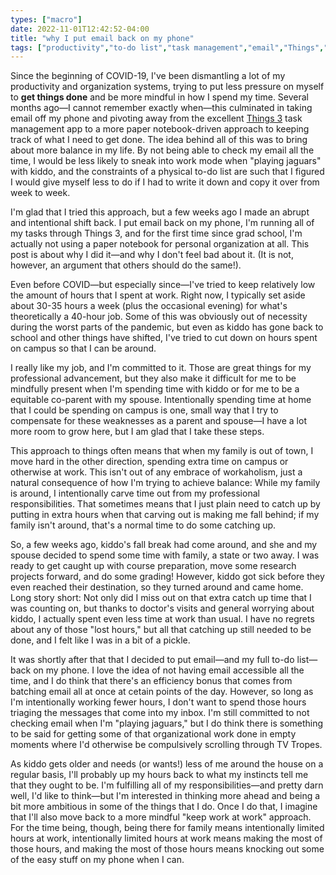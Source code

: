 ```yaml
---
types: ["macro"]
date: 2022-11-01T12:42:52-04:00
title: "why I put email back on my phone"
tags: ["productivity","to-do list","task management","email","Things","COVID-19","parenting"]
---
```

Since the beginning of COVID-19, I've been dismantling a lot of my productivity and organization systems, trying to put less pressure on myself to **get things done** and be more mindful in how I spend my time. Several months ago—I cannot remember exactly when—this culminated in taking email off my phone and pivoting away from the excellent [Things 3](https://culturedcode.com/things/) task management app to a more paper notebook-driven approach to keeping track of what I need to get done. The idea behind all of this was to bring about more balance in my life. By not being able to check my email all the time, I would be less likely to sneak into work mode when "playing jaguars" with kiddo, and the constraints of a physical to-do list are such that I figured I would give myself less to do if I had to write it down and copy it over from week to week.

I'm glad that I tried this approach, but a few weeks ago I made an abrupt and intentional shift back. I put email back on my phone, I'm running all of my tasks through Things 3, and for the first time since grad school, I'm actually not using a paper notebook for personal organization at all. This post is about why I did it—and why I don't feel bad about it. (It is not, however, an argument that others should do the same!). 

Even before COVID—but especially since—I've tried to keep relatively low the amount of hours that I spent at work. Right now, I typically set aside about 30-35 hours a week (plus the occasional evening) for what's theoretically a 40-hour job. Some of this was obviously out of necessity during the worst parts of the pandemic, but even as kiddo has gone back to school and other things have shifted, I've tried to cut down on hours spent on campus so that I can be around. 

I really like my job, and I'm committed to it. Those are great things for my professional advancement, but they also make it difficult for me to be mindfully present when I'm spending time with kiddo or for me to be a equitable co-parent with my spouse. Intentionally spending time at home that I could be spending on campus is one, small way that I try to compensate for these weaknesses as a parent and spouse—I have a lot more room to grow here, but I am glad that I take these steps. 

This approach to things often means that when my family is out of town, I move hard in the other direction, spending extra time on campus or otherwise at work. This isn't out of any embrace of workaholism, just a natural consequence of how I'm trying to achieve balance: While my family is around, I intentionally carve time out from my professional responsibilities. That sometimes means that I just plain need to catch up by putting in extra hours when that carving out is making me fall behind; if my family isn't around, that's a normal time to do some catching up. 

So, a few weeks ago, kiddo's fall break had come around, and she and my spouse decided to spend some time with family, a state or two away. I was ready to get caught up with course preparation, move some research projects forward, and do some grading! However, kiddo got sick before they even reached their destination, so they turned around and came home. Long story short: Not only did I miss out on that extra catch up time that I was counting on, but thanks to doctor's visits and general worrying about kiddo, I actually spent even less time at work than usual. I have no regrets about any of those "lost hours," but all that catching up still needed to be done, and I felt like I was in a bit of a pickle.

It was shortly after that that I decided to put email—and my full to-do list—back on my phone. I love the idea of not having email accessible all the time, and I do think that there's an efficiency bonus that comes from batching email all at once at cetain points of the day. However, so long as I'm intentionally working fewer hours, I don't want to spend those hours triaging the messages that come into my inbox. I'm still committed to not checking email when I'm "playing jaguars," but I do think there is something to be said for getting some of that organizational work done in empty moments where I'd otherwise be compulsively scrolling through TV Tropes.

As kiddo gets older and needs (or wants!) less of me around the house on a regular basis, I'll probably up my hours back to what my instincts tell me that they ought to be. I'm fulfilling all of my responsibilities—and pretty darn well, I'd like to think—but I'm interested in thinking more ahead and being a bit more ambitious in some of the things that I do. Once I do that, I imagine that I'll also move back to a more mindful "keep work at work" approach. For the time being, though, being there for family means intentionally limited hours at work, intentionally limited hours at work means making the most of those hours, and making the most of those hours means knocking out some of the easy stuff on my phone when I can. 
